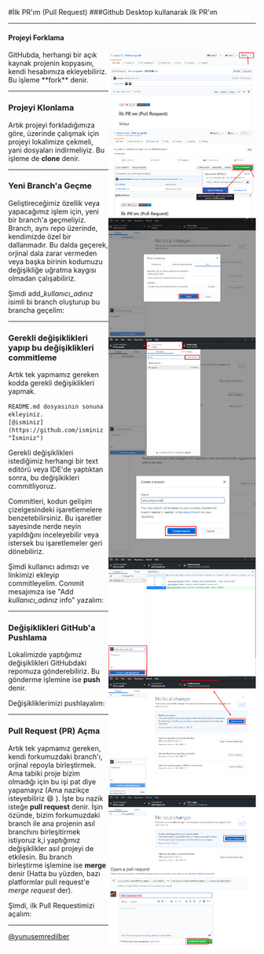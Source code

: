#İlk PR'ım (Pull Request)
###Github Desktop kullanarak ilk PR'ım

------------


#### Projeyi Forklama
<img align="right" width="300" src="assets/forking.png" alt="repoyu forklama" />
GitHubda, herhangi bir açık kaynak projenin kopyasını, kendi hesabımıza ekleyebiliriz.
Bu işleme **fork** denir.

------------


### Projeyi Klonlama
<img align="right" width="300" src="assets/cloning.png" alt="repoyu klonlama" />
<img align="right" width="300" src="assets/cloning2.png" alt="repoyu klonlama 2" />

Artık projeyi forkladığımıza göre, üzerinde çalışmak için projeyi lokalimize çekmeli, yani dosyaları indirmeliyiz.
Bu işleme de **clone** denir.

------------
### Yeni Branch'a Geçme

<img align="right" width="300" src="assets/newbranch.png" alt="yeni dal" />
<img align="right" width="300" src="assets/newbranc.png" alt="yeni dal 2" />

Geliştireceğimiz özellik veya yapacağımız işlem için, yeni bir branch'a geçmeliyiz.
Branch, aynı repo üzerinde, kendimizde özel bir dallanmadır.
Bu dalda geçerek, orjinal dala zarar vermeden veya başka birinin kodumuzu değişikliğe uğratma kaygısı olmadan çalışabiliriz.

Şimdi add_*kullanıcı_adınız* isimli bi branch oluşturup bu brancha geçelim:

------------
### Gerekli değişiklikleri yapıp bu değişiklikleri commitleme

Artık tek yapmamız gereken kodda gerekli değişiklikleri yapmak.

    README.md dosyasının sonuna ekleyiniz.
    [@isminiz](https://github.com/isminiz "İsminiz")

<img align="right" width="300" src="assets/commit.png" alt="commit" />

Gerekli değişiklikleri istediğimiz herhangi bir text editörü veya IDE'de yaptıktan sonra, bu değişikikleri commitliyoruz.

Commitleri, kodun gelişim çizelgesindeki işaretlemelere benzetebilirsiniz.
Bu işaretler sayesinde nerde neyin yapıldığını inceleyebilir veya istersek bu işaretlemeler geri dönebiliriz.

Şimdi kullanıcı adımızı ve linkimizi ekleyip commitleyelim.
Commit mesajımıza ise "Add *kullanıcı_adınız* info" yazalım:

------------

### Değişiklikleri GitHub'a Pushlama

<img align="right" width="300" src="assets/push.png" alt="push" />

Lokalimizde yaptığımız değişiklikleri GitHubdaki repomuza gönderebiliriz.
Bu gönderme işlemine ise **push** denir.

Değişikliklerimizi pushlayalım:


------------
### Pull Request (PR) Açma


<img align="right" width="300" src="assets/pr.png" alt="pr" />
<img align="right" width="300" src="assets/pr2.png" alt="pr" />

Artık tek yapmamız gereken, kendi forkumuzdaki branch'ı, orjinal repoyla birleştirmek.
Ama tabiki proje bizim olmadığı için bu işi pat diye yapamayız (Ama nazikçe isteyebiliriz :smile: ).
İşte bu nazik isteğe **pull request** denir.
İşin özünde, bizim forkumuzdaki branch ile ana projenin asıl branchını birleşitirmek istiyoruz k,i yaptığımız değişiklikler asıl projeyi de etkilesin.
Bu branch birleştirme işlemine ise **merge** denir (Hatta bu yüzden, bazı platformlar pull request'e *merge request* der).

Şimdi, ilk Pull Requestimizi açalım:

---
[@yunusemredilber](https://github.com/yunusemredilber "Yunus Emre Dilber")






